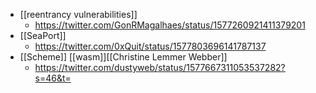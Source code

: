 - [[reentrancy vulnerabilities]]
    - https://twitter.com/GonRMagalhaes/status/1577260921411379201
- [[SeaPort]]
    - https://twitter.com/0xQuit/status/1577803696141787137
- [[Scheme]] [[wasm]][[Christine Lemmer Webber]]
    - https://twitter.com/dustyweb/status/1577667311053537282?s=46&t=
